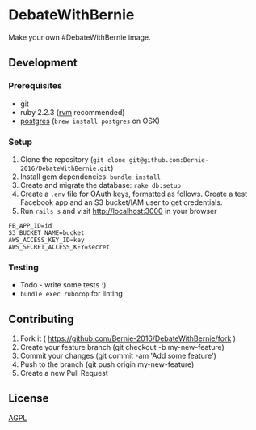 # DebateWithBernie

Make your own #DebateWithBernie image.

## Development

### Prerequisites

* git
* ruby 2.2.3 ([rvm](https://rvm.io/) recommended)
* [postgres](http://www.postgresql.org/) (`brew install postgres` on OSX)

### Setup

1. Clone the repository (`git clone git@github.com:Bernie-2016/DebateWithBernie.git`)
2. Install gem dependencies: `bundle install`
3. Create and migrate the database: `rake db:setup`
4. Create a `.env` file for OAuth keys, formatted as follows. Create a test Facebook app and an S3 bucket/IAM user to get credentials.
5. Run `rails s` and visit [http://localhost:3000](http://localhost:3000) in your browser

```
FB_APP_ID=id
S3_BUCKET_NAME=bucket
AWS_ACCESS_KEY_ID=key
AWS_SECRET_ACCESS_KEY=secret
```

### Testing

* Todo - write some tests :)
* `bundle exec rubocop` for linting

## Contributing

1. Fork it ( https://github.com/Bernie-2016/DebateWithBernie/fork )
2. Create your feature branch (git checkout -b my-new-feature)
3. Commit your changes (git commit -am 'Add some feature')
4. Push to the branch (git push origin my-new-feature)
5. Create a new Pull Request

## License

[AGPL](http://www.gnu.org/licenses/agpl-3.0.en.html)
